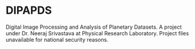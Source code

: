# DIPAPDS
Digital Image Processing and Analysis of Planetary Datasets. A project under Dr. Neeraj Srivastava at Physical Research Laboratory. Project files unavailable for national security reasons.
